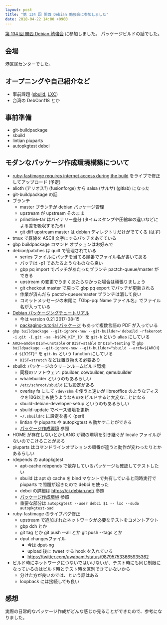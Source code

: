 ```yaml
---
layout: post
title: "第 134 回 関西 Debian 勉強会に参加しました"
date: 2018-04-22 14:00 +0900
---
```

[第 134 回 関西 Debian 勉強会](https://wiki.debian.org/KansaiDebianMeeting/20180422) に参加しました。
パッケージビルドの話でした。

<!--more-->

## 会場

港区民センターでした。

## オープニングや自己紹介など

- 事前課題 ([sbuild](https://wiki.debian.org/sbuild), [LXC](https://wiki.debian.org/LXC))
- 台湾の DebConf18 とか

## 事前準備

- git-buildpackage
- sbuild
- lintian piuparts
- autopkgtest debci

## モダンなパッケージ作成環境構築について

- [ruby-fastimage requires internet access during the build](https://bugs.debian.org/895610) をライブで修正してアップロード (予定)
- alioth (アリオス?) (fusionforge) から salsa (サルサ) (gitlab) になった
- git-buildpackage の話
- ブランチ
  - master ブランチが debian パッケージ管理
  - upstream が upstream そのまま
  - prinstine-tar はバイナリー差分 (タイムスタンプや圧縮率の違いなどによる差を吸収するため)
  - git diff upstream master は debian ディレクトリだけがでてくる (はず)
- tmux で罫線を ASCII 文字にするパッチをあてている
- gbp buildpackage コマンド オプションはお好みで
- debian/patches は quilt で管理されている
  - series ファイルにパッチを当てる順番でファイル名が書いてある
  - パッチは -p1 であたるようなものなら良い
  - gbp pq import でパッチがあたったブランチ pactch-queue/master ができる
  - upstream の変更でうまくあたらなかった場合は頑張りましょう
  - git checkout master で戻って gbp pq export でパッチが更新される
  - 作業が済んだら pactch-queue/master ブランチは消して良い
  - コミットメッセージの末尾に「Gbp-pq: Name ファイル名」でファイル名が入っている
- [Debian パッケージングチュートリアル](https://www.debian.org/doc/manuals/packaging-tutorial/packaging-tutorial.ja.pdf)
  - 今は version 0.21 2017-08-15
  - [packaging-tutorial パッケージ](https://packages.debian.org/packaging-tutorial) もあって複数言語の PDF が入っている
- `gbp buildpackage --git-ignore-new --git-builder='debuild -rfakeroot -i.git -I.git -sa -k$GPG_KEY_ID'` を `git-b` という alias にしている
- `ARCH=amd64` `DIST=unstable` or `DIST=stable` or `DIST=testing` で `gbp buildpackage --git-ignore-new --git-builder="sbuild --arch=${ARCH} -d ${DIST}"` を `git-bs` という function にしている
  - `DIST=stretch` などは置き換える必要あり
- sbuild: パッケージのクリーンルームビルド環境
  - 同様のソフトウェア: pbuilder, cowbuilder, qemubuilder
  - whalebuilder というのもあるらしい
  - `/etc/schroot/sbuild` にも設定がある
  - overlay fs にして `/dev/shm` を使うと速いが libreoffice のようなディスクを10G以上も使うようなものをビルドすると大変なことになる
  - sbuild-debian-developer-setup というのもあるらしい
  - sbuild-update でベース環境を更新
  - `~/.sbuildrc` に設定を書く (perl)
  - lintian や piuparts や autopkgtest も動かすことができる
  - [パッケージ作成環境](https://uwabami.github.io/cc-env/DebianPackaging.html) 参照
- HOME が存在しないとか LANG が親の環境を引き継ぐが locale ファイルがないのでこけることがある
- piuparts はコマンドラインオプションの順番が違うと動作が変わったりとかあるらしい
- rdepends の autopkgtest
  - apt-cache rdepends で依存しているパッケージも確認してテストしたい
  - sbuild は apt の cache を bind マウントで共有していると同時実行で piuparts で問題が起きたので debci を使った
  - debci の詳細は <https://ci.debian.net/> 参照
  - [パッケージ作成環境](https://uwabami.github.io/cc-env/DebianPackaging.html) 参照
  - 重要な部分は `autopkgtest --user debci $1 -- lxc --sudo autopkgtest-$ad`
- ruby-fastimage のライブバグ修正
  - upstream で追加されたネットワークが必要なテストをコメントアウト
  - gbp dch とか
  - git tag とか git push --all とか git push --tags とか
  - dput changesファイル
    - 今は dput-ng
    - upload 後に tweet する hook を入れている
    - <https://twitter.com/uwabami/status/987957533665935362>
- ビルド時にネットワークにつないではいけないが、テスト時にも同じ制限になっているのはビルド時とテスト時を区別できていないから
  - 分けた方が良いのでは、という話はある
  - loopback には接続しても良い

## 感想

実際の日常的なパッケージ作成がどんな感じか見ることができたので、参考になりました。

